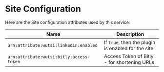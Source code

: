 # Site Configuration
Here are the Site configuration attributes used by this service:

| Name | Description |
|------|-------------|
| `urn:attribute:wutsi:linkedin:enabled` | If `true`, then the plugin is enabled for the site |
| `urn:attribute:wutsi:bitly:access-token` | Access Token of Bitly - for shortening URLs |



